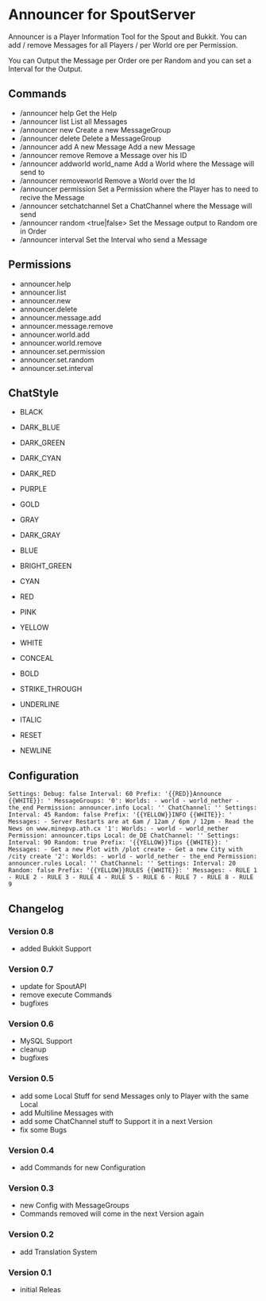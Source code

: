 # Announcer for SpoutServer


Announcer is a Player Information Tool for the Spout and Bukkit. You
can add / remove Messages for all Players / per World ore per Permission.

You can Output the Message per Order ore per Random and you can set a
Interval for the Output.

## Commands
- /announcer help
Get the Help
- /announcer list
List all Messages
- /announcer new
Create a new MessageGroup
- /announcer delete <MessageGroup Id>
Delete a MessageGroup
- /announcer add <MessageGroup Id> A new Message
Add a new Message
- /announcer remove <MessageGroup Id> <Message Id>
Remove a Message over his ID
- /announcer addworld <MessageGroup Id> world_name
Add a World where the Message will send to
- /announcer removeworld <MessageGroup Id> <World Id>
Remove a World over the Id
- /announcer permission <MessageGroup Id> <Permission>
Set a Permission where the Player has to need to recive the Message
- /announcer setchatchannel <MessageGroup Id> <chatchanell>
Set a ChatChannel where the Message will send
- /announcer random <MessageGroup Id> <true|false>
Set the Message output to Random ore in Order
- /announcer interval <MessageGroup Id> <time>
Set the Interval who send a Message

## Permissions
- announcer.help
- announcer.list
- announcer.new
- announcer.delete
- announcer.message.add
- announcer.message.remove
- announcer.world.add
- announcer.world.remove
- announcer.set.permission
- announcer.set.random
- announcer.set.interval

## ChatStyle
- BLACK
- DARK_BLUE
- DARK_GREEN
- DARK_CYAN
- DARK_RED
- PURPLE
- GOLD
- GRAY
- DARK_GRAY
- BLUE
- BRIGHT_GREEN
- CYAN
- RED
- PINK
- YELLOW
- WHITE
- CONCEAL
- BOLD
- STRIKE_THROUGH
- UNDERLINE
- ITALIC
- RESET

- NEWLINE

## Configuration
``
Settings:
    Debug: false
    Interval: 60
    Prefix: '{{RED}}Announce {{WHITE}}: '
MessageGroups:
    '0':
        Worlds:
        - world
        - world_nether
        - the_end
        Permission: announcer.info
        Local: ''
        ChatChannel: ''
        Settings:
            Interval: 45
            Random: false
            Prefix: '{{YELLOW}}INFO {{WHITE}}: '
        Messages:
        - Server Restarts are at 6am / 12am / 6pm / 12pm
        - Read the News on www.minepvp.ath.cx
    '1':
        Worlds:
        - world
        - world_nether
        Permission: announcer.tips
        Local: de_DE
        ChatChannel: ''
        Settings:
            Interval: 90
            Random: true
            Prefix: '{{YELLOW}}Tips {{WHITE}}: '
        Messages:
        - Get a new Plot with /plot create
        - Get a new City with /city create
    '2':
        Worlds:
        - world
        - world_nether
        - the_end
        Permission: announcer.rules
        Local: ''
        ChatChannel: ''
        Settings:
            Interval: 20
            Random: false
            Prefix: '{{YELLOW}}RULES {{WHITE}}: '
        Messages:
        - RULE 1
        - RULE 2
        - RULE 3
        - RULE 4
        - RULE 5
        - RULE 6
        - RULE 7
        - RULE 8
        - RULE 9
``


## Changelog

### Version 0.8
- added Bukkit Support

### Version 0.7
- update for SpoutAPI
- remove execute Commands
- bugfixes

### Version 0.6
- MySQL Support
- cleanup
- bugfixes

### Version 0.5
- add some Local Stuff for send Messages only to Player with the same Local
- add Multiline Messages with <newline>
- add some ChatChannel stuff to Support it in a next Version
- fix some Bugs

### Version 0.4
- add Commands for new Configuration

### Version 0.3
- new Config with MessageGroups
- Commands removed will come in the next Version again

### Version 0.2
- add Translation System

### Version 0.1
- initial Releas